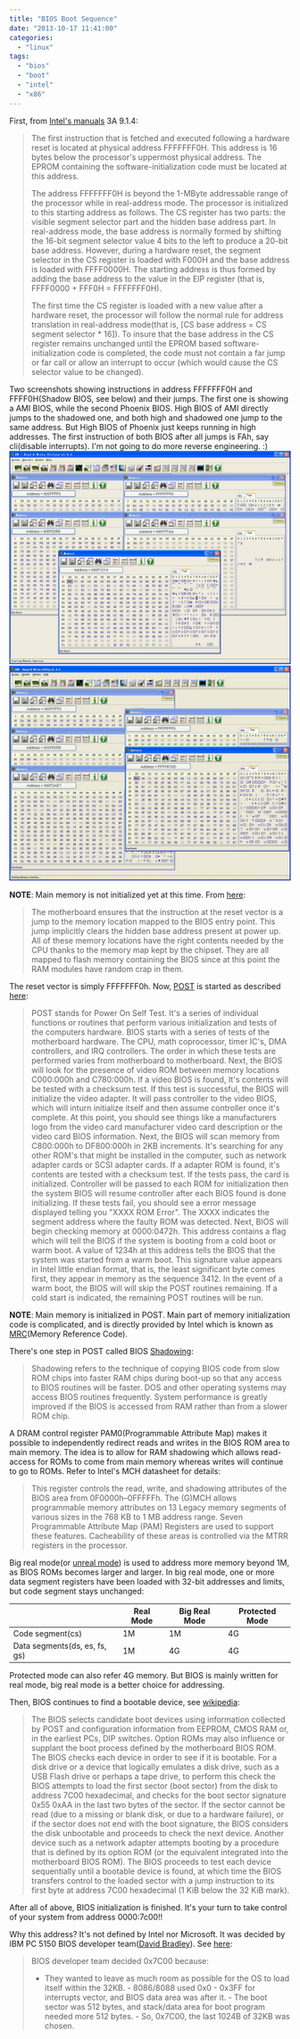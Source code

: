 ```yaml
---
title: "BIOS Boot Sequence"
date: "2013-10-17 11:41:00"
categories: 
  - "linux"
tags: 
  - "bios"
  - "boot"
  - "intel"
  - "x86"
---
```


First, from [Intel's manuals](http://www.intel.com/content/www/us/en/processors/architectures-software-developer-manuals.html) 3A 9.1.4:

> The first instruction that is fetched and executed following a hardware reset is located at physical address FFFFFFF0H. This address is 16 bytes below the processor's uppermost physical address. The EPROM containing the software-initialization code must be located at this address.
> 
> The address FFFFFFF0H is beyond the 1-MByte addressable range of the processor while in real-address mode. The processor is initialized to this starting address as follows. The CS register has two parts: the visible segment selector part and the hidden base address part. In real-address mode, the base address is normally formed by shifting the 16-bit segment selector value 4 bits to the left to produce a 20-bit base address. However, during a hardware reset, the segment selector in the CS register is loaded with F000H and the base address is loaded with FFFF0000H. The starting address is thus formed by adding the base address to the value in the EIP register (that is, FFFF0000 + FFF0H = FFFFFFF0H).
> 
> The first time the CS register is loaded with a new value after a hardware reset, the processor will follow the normal rule for address translation in real-address mode(that is, [CS base address = CS segment selector \* 16]). To insure that the base address in the CS register remains unchanged until the EPROM based software-initialization code is completed, the code must not contain a far jump or far call or allow an interrupt to occur (which would cause the CS selector value to be changed).

Two screenshots showing instructions in address FFFFFFF0H and FFFF0H(Shadow BIOS, see below) and their jumps. The first one is showing a AMI BIOS, while the second Phoenix BIOS. High BIOS of AMI directly jumps to the shadowed one, and both high and shadowed one jump to the same address. But High BIOS of Phoenix just keeps running in high addresses. The first instruction of both BIOS after all jumps is FAh, say cli(disable interrupts). I'm not going to do more reverse engineering. :) ![biosboot_ami](../../images/2013/biosboot_ami.jpg) ![biosboot_phoenix](../../images/2013/biosboot_phoenix.jpg)

**NOTE**: Main memory is not initialized yet at this time. From [here](http://duartes.org/gustavo/blog/post/how-computers-boot-up):

> The motherboard ensures that the instruction at the reset vector is a jump to the memory location mapped to the BIOS entry point. This jump implicitly clears the hidden base address present at power up. All of these memory locations have the right contents needed by the CPU thanks to the memory map kept by the chipset. They are all mapped to flash memory containing the BIOS since at this point the RAM modules have random crap in them.

The reset vector is simply FFFFFFF0h. Now, [POST](http://en.wikipedia.org/wiki/Power-on_self-test) is started as described [here](http://www.bioscentral.com/misc/biosbasics.htm):

> POST stands for Power On Self Test. It's a series of individual functions or routines that perform various initialization and tests of the computers hardware. BIOS starts with a series of tests of the motherboard hardware. The CPU, math coprocessor, timer IC's, DMA controllers, and IRQ controllers. The order in which these tests are performed varies from motherboard to motherboard. Next, the BIOS will look for the presence of video ROM between memory locations C000:000h and C780:000h. If a video BIOS is found, It's contents will be tested with a checksum test. If this test is successful, the BIOS will initialize the video adapter. It will pass controller to the video BIOS, which will inturn initialize itself and then assume controller once it's complete. At this point, you should see things like a manufacturers logo from the video card manufacturer video card description or the video card BIOS information. Next, the BIOS will scan memory from C800:000h to DF800:000h in 2KB increments. It's searching for any other ROM's that might be installed in the computer, such as network adapter cards or SCSI adapter cards. If a adapter ROM is found, it's contents are tested with a checksum test. If the tests pass, the card is initialized. Controller will be passed to each ROM for initialization then the system BIOS will resume controller after each BIOS found is done initializing. If these tests fail, you should see a error message displayed telling you "XXXX ROM Error". The XXXX indicates the segment address where the faulty ROM was detected. Next, BIOS will begin checking memory at 0000:0472h. This address contains a flag which will tell the BIOS if the system is booting from a cold boot or warm boot. A value of 1234h at this address tells the BIOS that the system was started from a warm boot. This signature value appears in Intel little endian format, that is, the least significant byte comes first, they appear in memory as the sequence 3412. In the event of a warm boot, the BIOS will will skip the POST routines remaining. If a cold start is indicated, the remaining POST routines will be run.

**NOTE**: Main memory is initialized in POST. Main part of memory initialization code is complicated, and is directly provided by Intel which is known as [MRC](http://en.wikipedia.org/wiki/Memory_Reference_Code)(Memory Reference Code).

There's one step in POST called BIOS [Shadowing](http://www.rigacci.org/docs/biblio/online/firmware/shadow.htm):

> Shadowing refers to the technique of copying BIOS code from slow ROM chips into faster RAM chips during boot-up so that any access to BIOS routines will be faster. DOS and other operating systems may access BIOS routines frequently. System performance is greatly improved if the BIOS is accessed from RAM rather than from a slower ROM chip.

A DRAM control register PAM0(Programmable Attribute Map) makes it possible to independently redirect reads and writes in the BIOS ROM area to main memory. The idea is to allow for RAM shadowing which allows read-access for ROMs to come from main memory whereas writes will continue to go to ROMs. Refer to Intel's MCH datasheet for details:

> This register controls the read, write, and shadowing attributes of the BIOS area from 0F0000h–0FFFFFh. The (G)MCH allows programmable memory attributes on 13 Legacy memory segments of various sizes in the 768 KB to 1 MB address range. Seven Programmable Attribute Map (PAM) Registers are used to support these features. Cacheability of these areas is controlled via the MTRR registers in the processor.

Big real mode(or [unreal mode](http://en.wikipedia.org/wiki/Unreal_mode)) is used to address more memory beyond 1M, as BIOS ROMs becomes larger and larger. In big real mode, one or more data segment registers have been loaded with 32-bit addresses and limits, but code segment stays unchanged:

|  | Real Mode | Big Real Mode | Protected Mode |
| --- | --- | --- | --- |
| Code segment(cs) | 1M | 1M | 4G |
| Data segments(ds, es, fs, gs) | 1M | 4G | 4G |

Protected mode can also refer 4G memory. But BIOS is mainly written for real mode, big real mode is a better choice for addressing.

Then, BIOS continues to find a bootable device, see [wikipedia](http://en.wikipedia.org/wiki/BIOS):

> The BIOS selects candidate boot devices using information collected by POST and configuration information from EEPROM, CMOS RAM or, in the earliest PCs, DIP switches. Option ROMs may also influence or supplant the boot process defined by the motherboard BIOS ROM. The BIOS checks each device in order to see if it is bootable. For a disk drive or a device that logically emulates a disk drive, such as a USB Flash drive or perhaps a tape drive, to perform this check the BIOS attempts to load the first sector (boot sector) from the disk to address 7C00 hexadecimal, and checks for the boot sector signature 0x55 0xAA in the last two bytes of the sector. If the sector cannot be read (due to a missing or blank disk, or due to a hardware failure), or if the sector does not end with the boot signature, the BIOS considers the disk unbootable and proceeds to check the next device. Another device such as a network adapter attempts booting by a procedure that is defined by its option ROM (or the equivalent integrated into the motherboard BIOS ROM). The BIOS proceeds to test each device sequentially until a bootable device is found, at which time the BIOS transfers control to the loaded sector with a jump instruction to its first byte at address 7C00 hexadecimal (1 KiB below the 32 KiB mark).

After all of above, BIOS initialization is finished. It's your turn to take control of your system from address 0000:7c00!!

Why this address? It's not defined by Intel nor Microsoft. It was decided by IBM PC 5150 BIOS developer team([David Bradley](http://en.wikipedia.org/wiki/David_Bradley_%28engineer%29)). See [here](http://www.glamenv-septzen.net/en/view/6):

> BIOS developer team decided 0x7C00 because:
> 
> - They wanted to leave as much room as possible for the OS to load itself within the 32KB. - 8086/8088 used 0x0 - 0x3FF for interrupts vector, and BIOS data area was after it. - The boot sector was 512 bytes, and stack/data area for boot program needed more 512 bytes. - So, 0x7C00, the last 1024B of 32KB was chosen.

